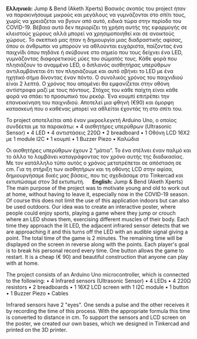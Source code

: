 **Ελληνικά:**
Jump & Bend (Aketh Xperts)
Βασικός σκοπός του  project ήταν να παρακινήσουμε μικρούς και μεγάλους να γυμνάζονται στο σπίτι τους, χωρίς να χρειάζεται να βγουν από αυτό, ειδικά τώρα στην περίοδο του COVID-19. Βέβαια αυτό δεν περιορίζει τη χρήση αυτής της εφαρμογής σε κλειστούς χώρους αλλά μπορεί να χρησιμοποιηθεί και σε ανοικτούς χώρους.
Το σκεπτικό μας ήταν η δημιουργία μιας διαδραστικής αφίσας, όπου οι  άνθρωποι να μπορούν να αθλούνται ευχάριστα, παίζοντας ένα παιχνίδι όπου πηδάνε ή σκύβουνε στο σημείο που τους δείχνει ένα  LED, γυμνάζοντας διαφορετικούς μύες του σώματός τους. Κάθε φορά που πλησιάζουν το αναμμένο LED, o διπλανός αισθητήρας υπερύθρων αντιλαμβάνεται ότι τον πλησιάζουμε και αυτό σβήνει το LED με ένα ηχητικό σήμα δίνοντας έναν πόντο. Ο συνολικός χρόνος του παιχνιδιού είναι 2 λεπτά. Ο χρόνος που απομένει θα εμφανίζεται στην οθόνη αντίστροφα μαζί με τους πόντους. Στόχος του κάθε παίχτη είναι κάθε φορά να σπάει το προσωπικό του ρεκόρ. Ένα κουμπί επιτρέπει την επανεκκίνηση του παιχνιδιού. Αποτελεί  μια φθηνή (€90) και όμορφη κατασκευή που ο καθένας μπορεί να αθλείται έχοντάς τη στο σπίτι του.

Το project αποτελείται από έναν μικροελεγκτή Arduino Uno, ο οποίος συνδέεται με τα παρακάτω:
•	4 αισθητήρες υπερύθρων (Ultrasonic Sensor)
•	4 LED 
•	4 αντιστάσεις 220Ω
•	2 breadboard
•	1 Οθόνη LCD 16X2 με 1 module I2C 
•	1 κουμπί
•	1 Buzzer Piezo
•	Καλώδια 

Οι αισθητήρες υπερύθρων έχουν 2 “μάτια”. Το ένα στέλνει έναν παλμό και το άλλο το λαμβάνει καταγράφοντας τον χρόνο αυτής της διαδικασίας. Με τον κατάλληλο τύπο αυτός ο χρόνος μετατρέπεται σε απόσταση σε cm.
Για τη στήριξη των αισθητήρων και τη οθόνης LCD στην αφίσα, δημιουργήσαμε δικές μας βάσεις, που τις σχεδιάσαμε στο Tinkercad και εκτυπώσαμε στον 3d εκτυπωτή.
 
**English:**
Jump & Bend (Aketh Xperts) The main purpose of the project was to motivate young and old to work out at home, without having to leave it, especially now in the COVID-19 season. Of course this does not limit the use of this application indoors but can also be used outdoors. Our idea was to create an interactive poster, where people could enjoy sports, playing a game where they jump or crouch where an LED shows them, exercising different muscles of their body. Each time they approach the lit LED, the adjacent infrared sensor detects that we are approaching it and this turns off the LED with an audible signal giving a point. The total time of the game is 2 minutes. The remaining time will be displayed on the screen in reverse along with the points. Each player's goal is to break his personal record every time. One button allows the game to restart. It is a cheap (€ 90) and beautiful construction that anyone can play with at home.

The project consists of an Arduino Uno microcontroller, which is connected to the following: • 4 Infrared sensors (Ultrasonic Sensor) • 4 LEDs • 4 220Ω resistors • 2 breadboards • 1 16X2 LCD screen with 1 I2C module • 1 button • 1 Buzzer Piezo • Cables

Infrared sensors have 2 "eyes". One sends a pulse and the other receives it by recording the time of this process. With the appropriate formula this time is converted to distance in cm. To support the sensors and LCD screen on the poster, we created our own bases, which we designed in Tinkercad and printed on the 3D printer.
